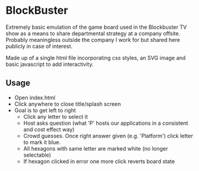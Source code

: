 # BlockBuster

Extremely basic emulation of the game board used in the Blockbuster TV show as a means to share departmental strategy at a
company offsite. Probably meaningless outside the company I work for but shared here publicly in case of interest.

Made up of a single html file incorporating css styles, an SVG image and basic javascript to add interactivity.

## Usage

* Open index.html
* Click anywhere to close title/splash screen
* Goal is to get left to right
  * Click any letter to select it
  * Host asks question (what 'P' hosts our applications in a consistent and cost effect way)
  * Crowd guesses. Once right answer given (e.g.  'Platform') click letter to mark it blue.
  * All hexagons with same letter are marked white (no longer selectable)
  * If hexagon clicked in error one more click reverts board state
